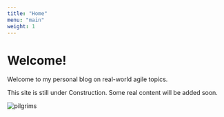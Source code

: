 ```yaml
---
title: "Home"
menu: "main"
weight: 1
---
```


# Welcome!

Welcome to my personal blog on real-world agile topics.

This site is still under Construction. Some real content will be added soon.

![pilgrims](/images/pilgrims.png)
